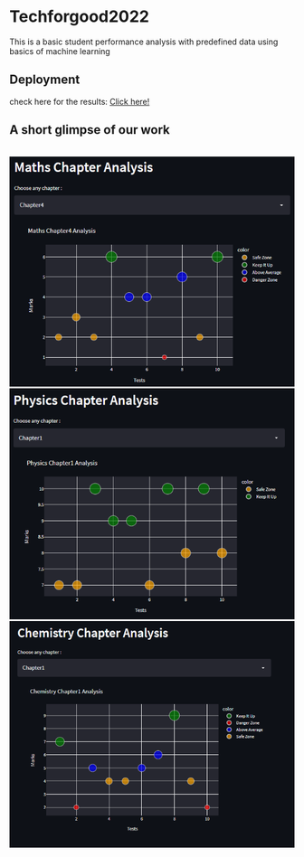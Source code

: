 # Techforgood2022
This is a basic student performance analysis with predefined data using basics of machine learning

## Deployment
check here for the results: <a href="https://share.streamlit.io/muditbaid/techforgood2022/main/modplott.py">Click here!</a>

<h2>A short glimpse of our work</h2>
<br>
<img src="imgs/maths.png">
<img src="imgs/physics.png">
<img src="imgs/chemistry.png">
